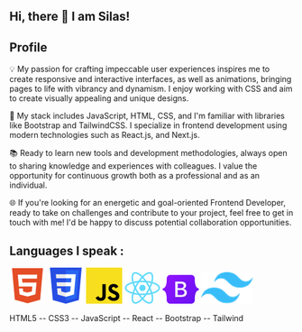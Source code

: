 ## Hi, there 👋 I am Silas!


## Profile

💡 My passion for crafting impeccable user experiences inspires me to create responsive and interactive interfaces, as well as animations, bringing pages to life with vibrancy and dynamism. I enjoy working with CSS and aim to create visually appealing and unique designs.

💼 My stack includes JavaScript, HTML, CSS, and I'm familiar with libraries like Bootstrap and TailwindCSS. I specialize in frontend development using modern technologies such as React.js, and Next.js.

📚 Ready to learn new tools and development methodologies, always open to sharing knowledge and experiences with colleagues. I value the opportunity for continuous growth both as a professional and as an individual.

🌐 If you're looking for an energetic and goal-oriented Frontend Developer, ready to take on challenges and contribute to your project, feel free to get in touch with me! I'd be happy to discuss potential collaboration opportunities.

## Languages I speak :

![HTML5](icons/html5.png) ![CSS3](icons/CSS3.png) ![JavaScript](icons/javascript.png) ![React](icons/react.png) ![Bootstrap](icons/bootstrap.png) ![Tailwind](icons/tailwind.png) 
  

HTML5  --  CSS3  --  JavaScript  --  React   --  Bootstrap  --  Tailwind
    



